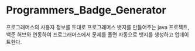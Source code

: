 # Programmers_Badge_Generator
 프로그래머스의 사용자 정보를 토대로 프로그래머스 뱃지를 만들어주는 java 프로젝트, 백준 허브와 연동하여 프로그래머스에서 문제를 풀면 자동으로 뱃지를 생성하고 업데이트한다.
